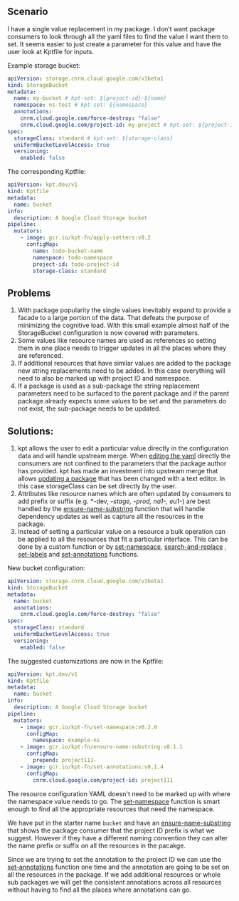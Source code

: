 ## Scenario

I have a single value replacement in my package. I don’t want package consumers 
to look through all the yaml files to find the value I want them to set. It 
seems easier to just create a parameter for this value and have the user look 
at Kptfile for inputs.

Example storage bucket:

```yaml
apiVersion: storage.cnrm.cloud.google.com/v1beta1
kind: StorageBucket
metadata:
  name: my-bucket # kpt-set: ${project-id}-${name}
  namespace: ns-test # kpt-set: ${namespace}
  annotations:
    cnrm.cloud.google.com/force-destroy: "false"
    cnrm.cloud.google.com/project-id: my-project # kpt-set: ${project-id}
spec:
  storageClass: standard # kpt-set: ${storage-class}
  uniformBucketLevelAccess: true
  versioning:
    enabled: false
```

The corresponding Kptfile:

```yaml
apiVersion: kpt.dev/v1
kind: Kptfile
metadata:
  name: bucket
info:
  description: A Google Cloud Storage bucket
pipeline:
  mutators:
    - image: gcr.io/kpt-fn/apply-setters:v0.2
      configMap:
        name: todo-bucket-name
        namespace: todo-namespace
        project-id: todo-project-id
        storage-class: standard
```


## Problems

1. With package popularity the single values inevitably expand to provide a 
facade to a large portion of the data.  That defeats the purpose of minimizing 
the cognitive load.  With this small example almost half of the StorageBucket configuration is now covered with parameters.
1. Some values like resource names are used as references so setting them in 
one place needs to trigger updates in all the places where they are referenced.
1. If additional resources that have similar values are added to the package 
new string replacements need to be added.  In this case everything will need
to also be marked up with project ID and namespace.
1. If a package is used as a sub-package the string replacement parameters need 
to be surfaced to the parent package and if the parent package already expects 
some values to be set and the parameters do not exist, the sub-package needs to 
be updated.

## Solutions:

1. kpt allows the user to edit a particular value directly in the configuration 
data and will handle upstream merge.  When [editing the yaml] directly the 
consumers are not confined to the parameters that the package author has 
provided.  kpt has made an investment into upstream merge that allows 
[updating a package] that has been changed with a text editor.  In this case 
storageClass can be set directly by the user.
1. Attributes like resource names which are often updated by consumers to add 
prefix or suffix (e.g. *-dev, *-stage, *-prod, na1-*, eu1-*) are best handled 
by the [ensure-name-substring] function that will handle dependency updates as 
well as capture all the resources in the package.
1. Instead of setting a particular value on a resource a bulk operation can be 
applied to all the resources that fit a particular interface.  This can be done 
by a custom function or by [set-namespace], [search-and-replace] , [set-labels] 
and [set-annotations] functions.

New bucket configuration:

```yaml
apiVersion: storage.cnrm.cloud.google.com/v1beta1
kind: StorageBucket
metadata:
  name: bucket
  annotations:
    cnrm.cloud.google.com/force-destroy: "false"
spec:
  storageClass: standard
  uniformBucketLevelAccess: true
  versioning:
    enabled: false
```

The suggested customizations are now in the Kptfile:

```yaml
apiVersion: kpt.dev/v1
kind: Kptfile
metadata:
  name: bucket
info:
  description: A Google Cloud Storage bucket
pipeline:
  mutators:
    - image: gcr.io/kpt-fn/set-namespace:v0.2.0
      configMap:
        namespace: example-ns
    - image: gcr.io/kpt-fn/ensure-name-substring:v0.1.1
      configMap:
        prepend: project111-
    - image: gcr.io/kpt-fn/set-annotations:v0.1.4
      configMap:
        cnrm.cloud.google.com/project-id: project111
```

The resource configuration YAML doesn't need to be marked up with where the 
namespace value needs to go.  The [set-namespace] function is smart enough to 
find all the appropriate resources that need the namespace.

We have put in the starter name `bucket` and have an [ensure-name-substring] 
that shows the package consumer that the project ID prefix is what we suggest.
However if they have a different naming convention they can alter the name 
prefix or suffix on all the resources in the pacakge.

Since we are trying to set the annotation to the project ID we can use the 
[set-annotations] function one time and the annotation are going to be set on 
all the resources in the package.  If we add additional resources or whole 
sub packages we will get the consistent annotations across all resources 
without having to find all the places where annotations can go.

[editing the yaml]: /book/03-packages/03-editing-a-package
[updating a package]: /book/03-packages/05-updating-a-package
[ensure-name-substring]: https://catalog.kpt.dev/ensure-name-substring/v0.1/
[search-and-replace]: https://catalog.kpt.dev/search-replace/v0.2/
[set-labels]: https://catalog.kpt.dev/set-labels/v0.1/
[set-annotations]: https://catalog.kpt.dev/set-annotations/v0.1/
[set-namespace]: https://catalog.kpt.dev/set-namespace/v0.2/